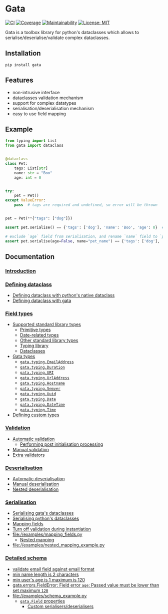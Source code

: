 # Gata

[![CI](https://travis-ci.org/kodemore/gata.svg?branch=master)](https://travis-ci.org/kodemore/gata)
[![Coverage](https://codecov.io/gh/kodemore/gata/branch/master/graph/badge.svg)](https://codecov.io/gh/kodemore/gata)
[![Maintainability](https://api.codeclimate.com/v1/badges/00892e0c37a7f1716bdd/maintainability)](https://codeclimate.com/github/kodemore/gata/maintainability)
[![License: MIT](https://img.shields.io/badge/License-MIT-yellow.svg)](https://opensource.org/licenses/MIT)

Gata is a toolbox library for python's dataclasses which allows to serialise/deserialise/validate complex dataclasses.

## Installation

`pip install gata`

## Features
 - non-intrusive interface
 - dataclasses validation mechanism
 - support for complex datatypes
 - serialisation/deserialisation mechanism
 - easy to use field mapping


## Example
```python
from typing import List
from gata import dataclass


@dataclass
class Pet:
    tags: List[str]
    name: str = "Boo"
    age: int = 0


try:
    pet = Pet()
except ValueError:
    pass  # tags are required and undefined, so error will be thrown


pet = Pet(**{"tags": ["dog"]})

assert pet.serialise() == {'tags': ['dog'], 'name': 'Boo', 'age': 0}  # serialise object

# exclude `age` field from serialisation, and rename `name` field to `pet_name`
assert pet.serialise(age=False, name="pet_name") == {'tags': ['dog'], 'pet_name': 'Boo'}
```

## Documentation

### [ Introduction](docs/1_introduction.md)

### [ Defining dataclass](docs/2_defining_dataclass.md)

  * [ Defining dataclass with python's native dataclass](docs/2_defining_dataclass.md#defining-dataclass-with-pythons-native-dataclass)
  * [ Defining dataclass with gata](docs/2_defining_dataclass.md#defining-dataclass-with-gata)
### [ Field types](docs/3_field_types.md)

  * [ Supported standard library types](docs/3_field_types.md#supported-standard-library-types)
    * [ Primitive types](docs/3_field_types.md#primitive-types)
    * [ Date-related types](docs/3_field_types.md#date-related-types)
    * [ Other standard library types](docs/3_field_types.md#other-standard-library-types)
    * [ Typing library](docs/3_field_types.md#typing-library)
    * [ Dataclasses](docs/3_field_types.md#dataclasses)
  * [ Gata types](docs/3_field_types.md#gata-types)
    * [ `gata.typing.EmailAddress`](docs/3_field_types.md#gatatypingemailaddress)
    * [ `gata.typing.Duration`](docs/3_field_types.md#gatatypingduration)
    * [ `gata.typing.URI`](docs/3_field_types.md#gatatypinguri)
    * [ `gata.typing.UrlAddress`](docs/3_field_types.md#gatatypingurladdress)
    * [ `gata.typing.Hostname`](docs/3_field_types.md#gatatypinghostname)
    * [ `gata.typing.Semver`](docs/3_field_types.md#gatatypingsemver)
    * [ `gata.typing.Uuid`](docs/3_field_types.md#gatatypinguuid)
    * [ `gata.typing.Date`](docs/3_field_types.md#gatatypingdate)
    * [ `gata.typing.DateTime`](docs/3_field_types.md#gatatypingdatetime)
    * [ `gata.typing.Time`](docs/3_field_types.md#gatatypingtime)
  * [ Defining custom types](docs/3_field_types.md#defining-custom-types)
### [ Validation](docs/4_validation.md)

  * [ Automatic validation](docs/4_validation.md#automatic-validation)
    * [ Performing post initialisation processing](docs/4_validation.md#performing-post-initialisation-processing)
  * [ Manual validation](docs/4_validation.md#manual-validation)
  * [ Extra validators](docs/4_validation.md#extra-validators)
### [ Deserialisation](docs/5_deserialisation.md)

  * [ Automatic deserialisation](docs/5_deserialisation.md#automatic-deserialisation)
  * [ Manual deserialisation](docs/5_deserialisation.md#manual-deserialisation)
  * [ Nested deserialisation](docs/5_deserialisation.md#nested-deserialisation)
### [ Serialisation](docs/6_serialisation.md)

  * [ Serialising gata's dataclasses](docs/6_serialisation.md#serialising-gatas-dataclasses)
  * [ Serialising python's dataclasses](docs/6_serialisation.md#serialising-pythons-dataclasses)
  * [ Mapping fields](docs/6_serialisation.md#mapping-fields)
* [ Turn off validation during instantiation](docs/6_serialisation.md#turn-off-validation-during-instantiation)
* [ file://examples/mapping_fields.py](docs/6_serialisation.md#fileexamplesmapping_fieldspy)
    * [ Nested mapping](docs/6_serialisation.md#nested-mapping)
* [ file://examples/nested_mapping_example.py](docs/6_serialisation.md#fileexamplesnested_mapping_examplepy)
### [ Detailed schema](docs/7_detailed_schemas.md)

* [ validate email field against email format](docs/7_detailed_schemas.md#validate-email-field-against-email-format)
* [ min name length is 2 characters](docs/7_detailed_schemas.md#min-name-length-is-2-characters)
* [ min user's age is 1 maximum is 120](docs/7_detailed_schemas.md#min-users-age-is-1-maximum-is-120)
* [ gata.errors.FieldError: Field error `age`: Passed value must be lower than set maximum `120`](docs/7_detailed_schemas.md#gataerrorsfielderror-field-error-age-passed-value-must-be-lower-than-set-maximum-120)
* [ file://examples/schema_example.py](docs/7_detailed_schemas.md#fileexamplesschema_examplepy)
  * [ `gata.Field` properties](docs/7_detailed_schemas.md#gatafield-properties)
    * [ Custom serialisers/deserialisers](docs/7_detailed_schemas.md#custom-serialisersdeserialisers)